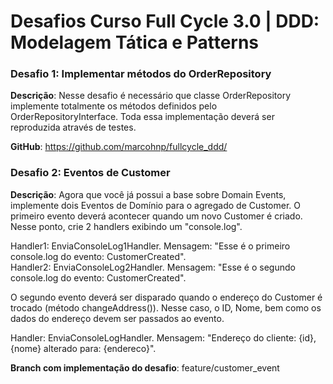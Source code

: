 # Desafios Curso Full Cycle 3.0 | DDD: Modelagem Tática e Patterns

### Desafio 1: Implementar métodos do OrderRepository
**Descrição**: Nesse desafio é necessário que classe OrderRepository implemente totalmente os métodos definidos pelo OrderRepositoryInterface. Toda essa implementação deverá ser reproduzida através de testes.  
  
**GitHub**: https://github.com/marcohnp/fullcycle_ddd/

### Desafio 2: Eventos de Customer
**Descrição**: Agora que você já possui a base sobre Domain Events, implemente dois Eventos de Domínio para o agregado de Customer.
O primeiro evento deverá acontecer quando um novo Customer é criado. Nesse ponto, crie 2 handlers exibindo um "console.log".   
  
Handler1: EnviaConsoleLog1Handler. Mensagem: "Esse é o primeiro console.log do evento: CustomerCreated".  
Handler2: EnviaConsoleLog2Handler. Mensagem: "Esse é o segundo console.log do evento: CustomerCreated".  
  
O segundo evento deverá ser disparado quando o endereço do Customer é trocado (método changeAddress()). Nesse caso, o ID, Nome, bem como os dados do endereço devem ser passados ao evento.  
  
Handler: EnviaConsoleLogHandler. Mensagem: "Endereço do cliente: {id}, {nome} alterado para: {endereco}".
  
**Branch com implementação do desafio**: feature/customer_event
